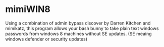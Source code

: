 # mimiWIN8
Using a combination of admin bypass discover by Darren Kitchen and mimikatz, this program allows your bash bunny to take plain text windows passwords from windows 8 machines without SE updates. (SE meaing windows defender or security updates)
